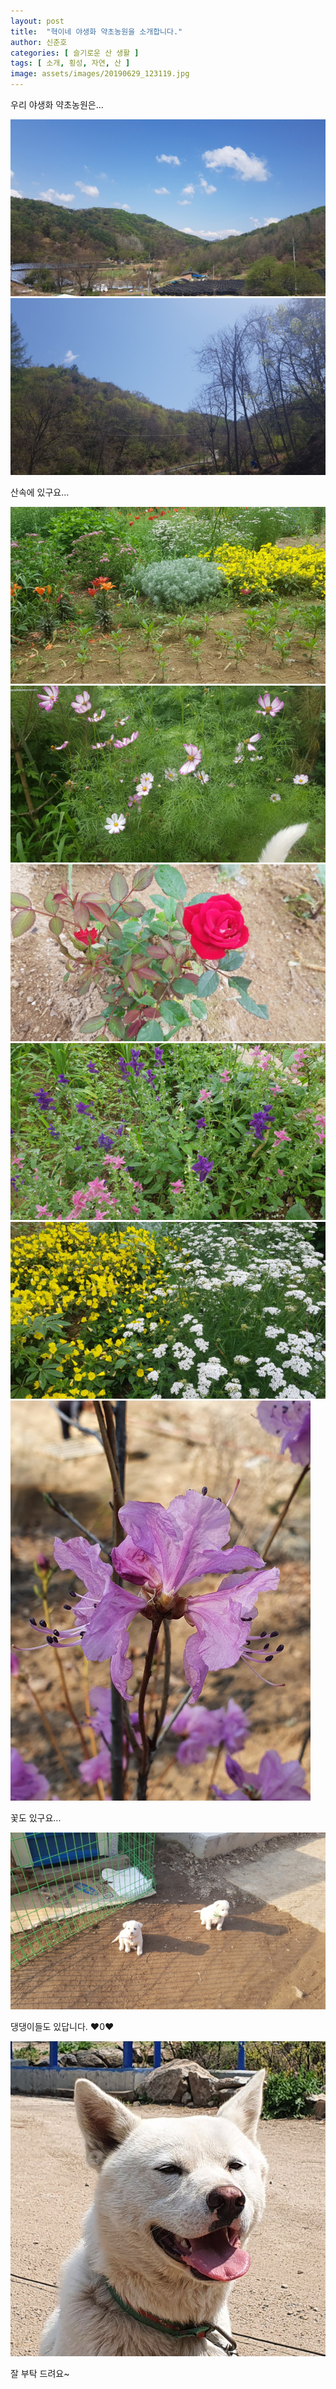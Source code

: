 ```yaml
---
layout: post
title:  "혁이네 야생화 약초농원을 소개합니다."
author: 신춘호
categories: [ 슬기로운 산 생활 ]
tags: [ 소개, 횡성, 자연, 산 ]
image: assets/images/20190629_123119.jpg
---
```


우리 야생화 약초농원은...

![](/assets/images/20190427_114211.jpg)
![](/assets/images/20190427_114224.jpg)

산속에 있구요...

![](/assets/images/20190629_131311.jpg)
![](/assets/images/20190629_132156.jpg)
![](/assets/images/20190629_161803.jpg)
![](/assets/images/20190629_161936.jpg)
![](/assets/images/20190629_162044.jpg)
![](/assets/images/20200403_145935.jpg)

꽃도 있구요...

![](/assets/images/20190301_160709.jpg)

댕댕이들도 있답니다. ♥0♥

![](/assets/images/20200605_131814.jpg)

잘 부탁 드려요~